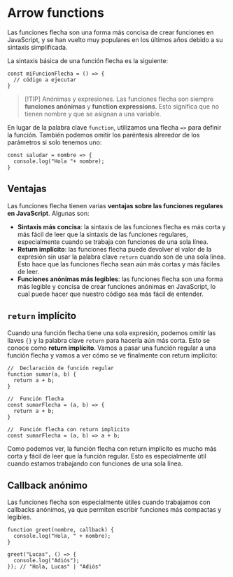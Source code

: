# Arrow functions

Las funciones flecha son una forma más concisa de crear funciones en JavaScript, y se han vuelto muy populares en los últimos años debido a su sintaxis simplificada.

La sintaxis básica de una función flecha es la siguiente:

```js:line-numbers
const miFuncionFlecha = () => {
  // código a ejecutar
}
```

> [!TIP] Anónimas y expresiones.
> Las funciones flecha son siempre **funciones anónimas** y **function expressions**. Esto significa que no tienen nombre y que se asignan a una variable.

En lugar de la palabra clave `function`, utilizamos una flecha `=>` para definir la función. También podemos omitir los paréntesis alreredor de los parámetros si solo tenemos uno:

```js:line-numbers
const saludar = nombre => {
  console.log("Hola "+ nombre);
}
```

## Ventajas

Las funciones flecha tienen varias **ventajas sobre las funciones regulares en JavaScript**. Algunas son:

- **Sintaxis más concisa**: la sintaxis de las funciones flecha es más corta y más fácil de leer que la sintaxis de las funciones regulares, especialmente cuando se trabaja con funciones de una sola línea.
- **Return implícito**: las funciones flecha puede devolver el valor de la expresión sin usar la palabra clave `return` cuando son de una sola línea. Esto hace que las funciones flecha sean aún más cortas y más fáciles de leer.
- **Funciones anónimas más legibles**: las funciones flecha son una forma más legible y concisa de crear funciones anónimas en JavaScript, lo cual puede hacer que nuestro código sea más fácil de entender.

## `return` implícito

Cuando una función flecha tiene una sola expresión, podemos omitir las llaves `{}` y la palabra clave `return` para hacerla aún más corta. Esto se conoce como **return implícito**. Vamos a pasar una función regular a una función flecha y vamos a ver cómo se ve finalmente con return implícito:

```js:line-numbers
//  Declaración de función regular
function sumar(a, b) {
  return a + b;
}

//  Función flecha
const sumarFlecha = (a, b) => {
  return a + b;
}

//  Función flecha con return implícito
const sumarFlecha = (a, b) => a + b;
```

Como podemos ver, la función flecha con return implícito es mucho más corta y fácil de leer que la función regular. Esto es especialmente útil cuando estamos trabajando con funciones de una sola línea.

## Callback anónimo

Las funciones flecha son especialmente útiles cuando trabajamos con callbacks anónimos, ya que permiten escribir funciones más compactas y legibles.

```js:line-numbers
function greet(nombre, callback) {
  console.log("Hola, " + nombre);
}

greet("Lucas", () => {
  console.log("Adiós");
}); // "Hola, Lucas" | "Adiós"
```
